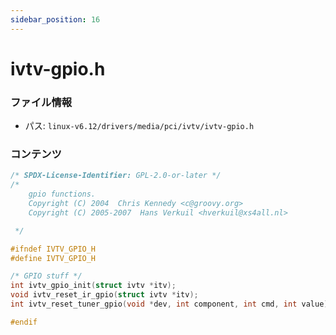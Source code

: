 ```yaml
---
sidebar_position: 16
---
```

# ivtv-gpio.h

### ファイル情報

- パス: `linux-v6.12/drivers/media/pci/ivtv/ivtv-gpio.h`

### コンテンツ

```h
/* SPDX-License-Identifier: GPL-2.0-or-later */
/*
    gpio functions.
    Copyright (C) 2004  Chris Kennedy <c@groovy.org>
    Copyright (C) 2005-2007  Hans Verkuil <hverkuil@xs4all.nl>

 */

#ifndef IVTV_GPIO_H
#define IVTV_GPIO_H

/* GPIO stuff */
int ivtv_gpio_init(struct ivtv *itv);
void ivtv_reset_ir_gpio(struct ivtv *itv);
int ivtv_reset_tuner_gpio(void *dev, int component, int cmd, int value);

#endif

```
